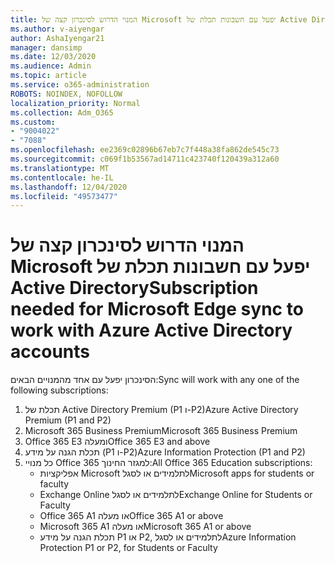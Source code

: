 ```yaml
---
title: המנוי הדרוש לסינכרון קצה של Microsoft יפעל עם חשבונות תכלת של Active Directory
ms.author: v-aiyengar
author: AshaIyengar21
manager: dansimp
ms.date: 12/03/2020
ms.audience: Admin
ms.topic: article
ms.service: o365-administration
ROBOTS: NOINDEX, NOFOLLOW
localization_priority: Normal
ms.collection: Adm_O365
ms.custom:
- "9004022"
- "7088"
ms.openlocfilehash: ee2369c02896b67eb7c7f448a38fa862de545c73
ms.sourcegitcommit: c069f1b53567ad14711c423740f120439a312a60
ms.translationtype: MT
ms.contentlocale: he-IL
ms.lasthandoff: 12/04/2020
ms.locfileid: "49573477"
---
```

# <a name="subscription-needed-for-microsoft-edge-sync-to-work-with-azure-active-directory-accounts"></a><span data-ttu-id="82472-102">המנוי הדרוש לסינכרון קצה של Microsoft יפעל עם חשבונות תכלת של Active Directory</span><span class="sxs-lookup"><span data-stu-id="82472-102">Subscription needed for Microsoft Edge sync to work with Azure Active Directory accounts</span></span>

<span data-ttu-id="82472-103">הסינכרון יפעל עם אחד מהמנויים הבאים:</span><span class="sxs-lookup"><span data-stu-id="82472-103">Sync will work with any one of the following subscriptions:</span></span>

1. <span data-ttu-id="82472-104">תכלת של Active Directory Premium (P1 ו-P2)</span><span class="sxs-lookup"><span data-stu-id="82472-104">Azure Active Directory Premium (P1 and P2)</span></span>
1. <span data-ttu-id="82472-105">Microsoft 365 Business Premium</span><span class="sxs-lookup"><span data-stu-id="82472-105">Microsoft 365 Business Premium</span></span>
1. <span data-ttu-id="82472-106">Office 365 E3 ומעלה</span><span class="sxs-lookup"><span data-stu-id="82472-106">Office 365 E3 and above</span></span>
1. <span data-ttu-id="82472-107">תכלת הגנה על מידע (P1 ו-P2)</span><span class="sxs-lookup"><span data-stu-id="82472-107">Azure Information Protection (P1 and P2)</span></span>
1. <span data-ttu-id="82472-108">כל מנויי Office 365 למגזר החינוך:</span><span class="sxs-lookup"><span data-stu-id="82472-108">All Office 365 Education subscriptions:</span></span>
    - <span data-ttu-id="82472-109">אפליקציות Microsoft לתלמידים או לסגל</span><span class="sxs-lookup"><span data-stu-id="82472-109">Microsoft apps for students or faculty</span></span>
    - <span data-ttu-id="82472-110">Exchange Online לתלמידים או לסגל</span><span class="sxs-lookup"><span data-stu-id="82472-110">Exchange Online for Students or Faculty</span></span>
    - <span data-ttu-id="82472-111">Office 365 A1 או מעלה</span><span class="sxs-lookup"><span data-stu-id="82472-111">Office 365 A1 or above</span></span>
    - <span data-ttu-id="82472-112">Microsoft 365 A1 או מעלה</span><span class="sxs-lookup"><span data-stu-id="82472-112">Microsoft 365 A1 or above</span></span>
    - <span data-ttu-id="82472-113">תכלת הגנה על מידע P1 או P2, לתלמידים או לסגל</span><span class="sxs-lookup"><span data-stu-id="82472-113">Azure Information Protection P1 or P2, for Students or Faculty</span></span>
